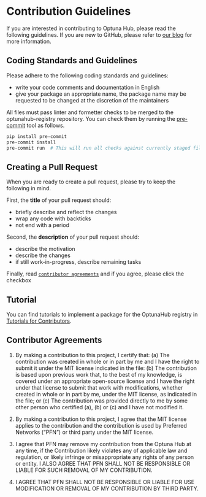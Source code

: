 # Contribution Guidelines

If you are interested in contributing to Optuna Hub, please read the following guidelines.
If you are new to GitHub, please refer to [our blog](https://medium.com/optuna/optuna-wants-your-pull-request-ff619572302c) for more information.

## Coding Standards and Guidelines

Please adhere to the following coding standards and guidelines:

- write your code comments and documentation in English
- give your package an appropriate name, the package name may be requested to be changed at the discretion of the maintainers

All files must pass linter and formetter checks to be merged to the optunahub-registry repository.
You can check them by running the [pre-commit](https://pre-commit.com/) tool as follows.

```bash
pip install pre-commit
pre-commit install
pre-commit run  # This will run all checks against currently staged files.
```

## Creating a Pull Request

When you are ready to create a pull request, please try to keep the following in mind.

First, the **title** of your pull request should:

- briefly describe and reflect the changes
- wrap any code with backticks
- not end with a period

Second, the **description** of your pull request should:

- describe the motivation
- describe the changes
- if still work-in-progress, describe remaining tasks

Finally, read [`contributor agreements`](#contributor-agreements) and if you agree, please click the checkbox

## Tutorial

You can find tutorials to implement a package for the OptunaHub registry in [Tutorials for Contributors](https://optuna.github.io/optunahub/tutorials_for_contributors.html).

## Contributor Agreements

1. By making a contribution to this project, I certify that:
   (a) The contribution was created in whole or in part by me and I have the right to submit it under the MIT license indicated in the file:
   (b) The contribution is based upon previous work that, to the best of my knowledge, is covered under an appropriate open-source license and I have the right under that license to submit that work with modifications, whether created in whole or in part by me, under the MIT license, as indicated in the file; or
   (c) The contribution was provided directly to me by some other person who certified (a), (b) or (c) and I have not modified it.

1. By making a contribution to this project, I agree that the MIT license applies to the contribution and the contribution is used by Preferred Networks (“PFN”) or third party under the MIT license.

1. I agree that PFN may remove my contribution from the Optuna Hub at any time, if the Contribution likely violates any of applicable law and regulation, or likely infringe or misappropriate any rights of any person or entity. I ALSO AGREE THAT PFN SHALL NOT BE RESPONSIBLE OR LIABLE FOR SUCH REMOVAL OF MY CONTRIBUTION.

1. I AGREE THAT PFN SHALL NOT BE RESPONSIBLE OR LIABLE FOR USE MODIFICATION OR REMOVAL OF MY CONTRIBUTION BY THIRD PARTY.
